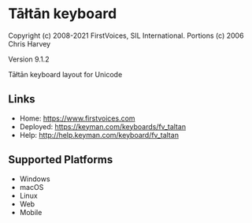 Tāłtān keyboard
======================

Copyright (c) 2008-2021 FirstVoices, SIL International. Portions (c) 2006 Chris Harvey

Version 9.1.2

Tāłtān keyboard layout for Unicode

Links
-----

 * Home:     <https://www.firstvoices.com>
 * Deployed: <https://keyman.com/keyboards/fv_taltan>
 * Help:     <http://help.keyman.com/keyboard/fv_taltan>

Supported Platforms
-------------------

 * Windows
 * macOS
 * Linux
 * Web
 * Mobile
